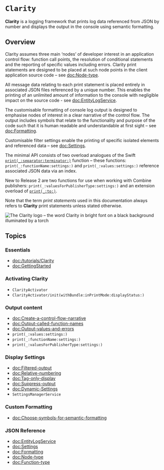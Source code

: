 # ``Clarity``

**Clarity** is a logging framework that prints log data referenced from JSON by number and displays the output in the console using semantic formatting.    

## Overview

Clarity assumes three main ‘nodes’ of developer interest in an application control flow: function call points, the resolution of conditional statements and the reporting of specific values including errors. Clarity print statements are designed to be placed at such node points in the client application source code – see <doc:Node-type>.

All message data relating to each print statement is placed entirely in associated JSON files referenced by a unique number. This enables the printing of an unlimited amount of information to the console with negligible impact on the source code - see <doc:EntityLogService>.

The customisable formatting of console log output is designed to emphasise nodes of interest in a clear narrative of the control flow. The output includes symbols that relate to the functionality and purpose of the code such that it is human readable and understandable at first sight – see <doc:Formatting>. 

Customisable filter settings enable the printing of specific isolated elements and referenced data – see <doc:Settings>. 

The minimal API consists of two overload analogues of the Swift [`print(_:separator:terminator:)`](https://developer.apple.com/documentation/swift/1541053-print) function – these functions: ``print(_:functionName:settings:)`` and  ``print(_:values:settings:)`` reference associated JSON data via an index. 


New to Release 2 are two functions for use when working with Combine publishers: ``print(_:valuesForPublisherType:settings:)`` and an extension overload of [`print(_:to:)`](https://developer.apple.com/documentation/combine/publishers/receiveon/print(_:to:)/).

Note that the term *print statements* used in this documentation always refers to **Clarity** print statements unless stated otherwise.

![The Clarity logo – the word Clarity in bright font on a black background illuminated by a torch ](clarity-logo.png)

## Topics

### Essentials
- <doc:/tutorials/Clarity>
- <doc:GettingStarted>

### Activating Clarity
- ``ClarityActivator``
- ``ClarityActivator/init(withBundle:inPrintMode:displayStatus:)``
 



### Output content
- <doc:Create-a-control-flow-narrative>
- <doc:Output-called-function-names>
- <doc:Output-values-and-errors>
- ``print(_:values:settings:)``
- ``print(_:functionName:settings:)``
- ``print(_:valuesForPublisherType:settings:)``


### Display Settings

- <doc:Filtered-output>
- <doc:Relative-numbering>
- <doc:Tag-only-display>
- <doc:Suppress-output>
- <doc:Dynamic-Settings>
- ``SettingsManagerService``

### Custom Formatting
- <doc:Choose-symbols-for-semantic-formatting>


### JSON Reference

- <doc:EntityLogService>
- <doc:Settings>
- <doc:Formatting>
- <doc:Node-type>
- <doc:Function-type>





